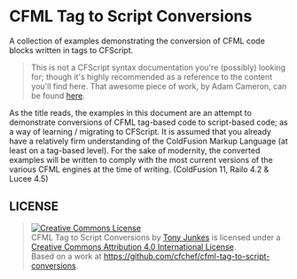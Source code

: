 # CFML Tag to Script Conversions
A collection of examples demonstrating the conversion of CFML code blocks written in tags to CFScript.

> This is not a CFScript syntax documentation you're (possibly) looking for; though it's highly recommended as a reference to the content you'll find here. That awesome piece of work, by Adam Cameron, can be found [here](https://github.com/adamcameron/cfscript).

As the title reads, the examples in this document are an attempt to demonstrate conversions of CFML tag-based code to script-based code; as a way of learning / migrating to CFScript. It is assumed that you already have a relatively firm understanding of the ColdFusion Markup Language (at least on a tag-based level). For the sake of modernity, the converted examples will be written to comply with the most current versions of the various CFML engines at the time of writing. (ColdFusion 11, Railo 4.2 & Lucee 4.5)

## LICENSE
> <a rel="license" href="http://creativecommons.org/licenses/by/4.0/"><img alt="Creative Commons License" style="border-width:0" src="https://i.creativecommons.org/l/by/4.0/88x31.png" /></a><br /><span xmlns:dct="http://purl.org/dc/terms/" property="dct:title">CFML Tag to Script Conversions</span> by <a xmlns:cc="http://creativecommons.org/ns#" href="http://tonyjunkes.com/leave-your-tags-at-the-door-cfml-tag-to-script-conversions" property="cc:attributionName" rel="cc:attributionURL">Tony Junkes</a> is licensed under a <a rel="license" href="http://creativecommons.org/licenses/by/4.0/">Creative Commons Attribution 4.0 International License</a>.<br />Based on a work at <a xmlns:dct="http://purl.org/dc/terms/" href="https://github.com/cfchef/cfml-tag-to-script-conversions" rel="dct:source">https://github.com/cfchef/cfml-tag-to-script-conversions</a>.
